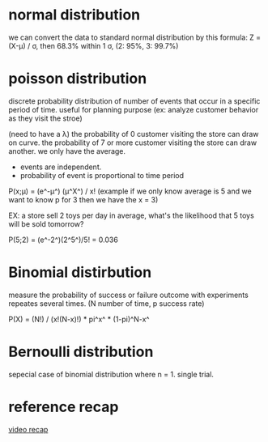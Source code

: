 ﻿# normal distribution

we can convert the data to standard normal distribution by this formula: 
Z = (X-µ) / σ, then 68.3% within 1 σ, (2: 95%, 3: 99.7%)

# poisson distribution

discrete probability distribution of number of events that occur in a specific 
period of time. useful for planning purpose (ex: analyze customer behavior 
as they visit the stroe)

(need to have a λ) the probability of 0 customer visiting the store can draw 
on curve. the probability of 7 or more customer visiting the store can draw 
another. we only have the average.

* events are independent.
* probability of event is proportional to time period 

P(x;µ) = (e^-µ^) (µ^X^) / x! (example if we only know average is 5 and we 
want to know p for 3 then we have the x = 3)

EX: a store sell 2 toys per day in average, what's the likelihood that 5 toys
will be sold tomorrow?

P(5;2) = (e^-2^)(2^5^)/5! = 0.036

# Binomial distirbution

measure the probability of success or failure outcome with experiments 
repeates several times. (N number of time, p success rate)

P(X) = (N!) / (x!(N-x)!) * pi^x^ * (1-pi)^N-x^

# Bernoulli distribution

sepecial case of binomial distribution where n = 1. single trial.

# reference recap

[video recap](https://www.youtube.com/watch?v=bmdsROmXgGI)
